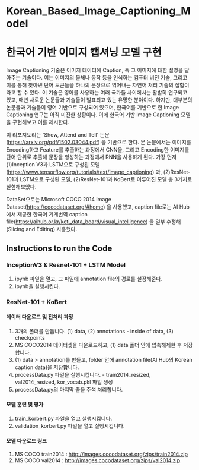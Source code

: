 # Korean_Based_Image_Captioning_Model
# 한국어 기반 이미지 캡셔닝 모델 구현

Image Captioning 기술은 이미지 데이터에 Caption, 즉 그 이미지에 대한 설명을 달아주는 기술이다. 이는 이미지의
물체나 동작 등을 인식하는 컴퓨터 비전 기술, 그리고 이를 통해 찾아낸 단어 토큰들을 하나의 문장으로 엮어내는
자연어 처리 기술의 집합이라고 할 수 있다. 이 기술은 영어를 사용하는 여러 국가들 사이에서는 활발히 연구되고
있고, 매년 새로운 논문들과 기술들이 발표되고 있는 유망한 분야이다. 하지만, 대부분의 논문들과 기술들이 영어
기반으로 구성되어 있으며, 한국어를 기반으로 한 Image Captioning 연구는 아직 미진한 상황이다. 이에 한국어
기반 Image Captioning 모델을 구현해보고 이를 제시한다. 

이 리포지토리는 'Show, Attend and Tell' 논문(https://arxiv.org/pdf/1502.03044.pdf) 을 기반으로 한다. 본 논문에서는 이미지를 Encoding하고 Feature를 추출하는 과정에서 CNN을, 그리고 Encoding한 이미지를 단어 단위로 추출해 문장을 형성하는 과정에서 RNN을 사용하게 된다. 가장 먼저 (1)Inception V3과 LSTM으로 구성된 모델(https://www.tensorflow.org/tutorials/text/image_captioning) 과, (2)ResNet-101과 LSTM으로 구성된 모델, (2)ResNet-101과 KoBert로 이루어진 모델 총 3가지로 실험해보았다. 

DataSet으로는 Microsoft COCO 2014 Image Dataset(https://cocodataset.org/#home) 을  사용했고, caption file로는 AI Hub에서 제공한 한국어 기계번역 caption  file(https://aihub.or.kr/keti_data_board/visual_intelligence) 을 일부 수정해 (Slicing and Editing) 사용했다. 

## Instructions to run the Code 
### InceptionV3 & Resnet-101 + LSTM Model
1. ipynb 파일을 열고, 그 파일에 annotation file의 경로를 설정해준다.
2. ipynb을 실행시킨다.

### ResNet-101 + KoBert
#### 데이터 다운로드 및 전처리 과정
1.	3개의 폴더를 만듭니다. (1) data, (2) annotations - inside of data, (3) checkpoints
2.	MS COCO2014 데이터셋을 다운로드하고, (1) data 폴더 안에 압축해제한 후 저장합니다.
3.	(1) data > annotation를 만들고, folder 안에  annotation file(AI Hub의 Korean caption data)을 저장합니다.
4.	processData.py 파일을 실행시킵니다. - train2014_resized, val2014_resized, kor_vocab.pkl 파일 생성
5.	processData.py의 마지막 줄을 주석 처리합니다.

#### 모델 훈련 및 평가
1.	train_korbert.py 파일을 열고 실행시킵니다.
2.	validation_korbert.py 파일을 열고 실행시킵니다.

#### 모델 다운로드 링크
1.	MS COCO train2014 : http://images.cocodataset.org/zips/train2014.zip
2.	MS COCO val2014 : http://images.cocodataset.org/zips/val2014.zip
